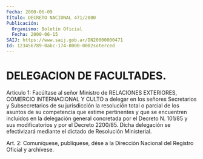 ```yaml
---
Fecha: 2000-06-09
Título: DECRETO NACIONAL 471/2000
Publicación:
  Organismo: Boletín Oficial
  Fecha: 2000-06-15
SAIJ: https://www.saij.gob.ar/DN20000000471
Id: 123456789-0abc-174-0000-0002soterced
---
```

# DELEGACION DE FACULTADES.

<a id="1"></a>
Artículo 1: Facúltase al señor Ministro  de RELACIONES EXTERIORES, COMERCIO  INTERNACIONAL  Y  CULTO  a  delegar  en    los  señores Secretarios  y  Subsecretarios  de  su  jurisdicción la resolución total  o  parcial  de  los  asuntos  de su competencia  que  estime pertinentes y que se encuentren incluidos  en la delegación general concretada por el Decreto N. 101/85 y sus modificatorios  y  por el Decreto  2200/85.  Dicha  delegación  se efectivizará mediante el dictado de Resolución Ministerial.

<a id="2"></a>
Art.  2: Comuníquese, publíquese, dése a la Dirección Nacional  del Registro Oficial y archívese.